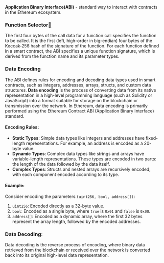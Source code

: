 **Application Binary Interface(ABI)** - standard way to interact with contracts in the Ethereum ecosystem.

### Function Selector[](https://docs.soliditylang.org/en/latest/abi-spec.html#function-selector "Permalink to this heading")

The first four bytes of the call data for a function call specifies the function to be called. It is the first (left, high-order in big-endian) four bytes of the Keccak-256 hash of the signature of the function. 
For each function defined in a smart contract, the ABI specifies a unique function signature, which is derived from the function name and its parameter types.

### Data Encoding

The ABI defines rules for encoding and decoding data types used in smart contracts, such as integers, addresses, arrays, structs, and custom data structures.
**Data encoding** is the process of converting data from its native representation in a high-level programming language (such as Solidity or JavaScript) into a format suitable for storage on the blockchain or transmission over the network. In Ethereum, data encoding is primarily performed using the Ethereum Contract ABI (Application Binary Interface) standard.

#### Encoding Rules:

- **Static Types**: Simple data types like integers and addresses have fixed-length representations. For example, an address is encoded as a 20-byte value.
- **Dynamic Types**: Complex data types like strings and arrays have variable-length representations. These types are encoded in two parts: the length of the data followed by the data itself.
- **Complex Types**: Structs and nested arrays are recursively encoded, with each component encoded according to its type.

#### Example:

Consider encoding the parameters `(uint256, bool, address[])`:
1. `uint256`: Encoded directly as a 32-byte value.
2. `bool`: Encoded as a single byte, where `true` is `0x01` and `false` is `0x00`.
3. `address[]`: Encoded as a dynamic array, where the first 32 bytes represent the array length, followed by the encoded addresses.

### Data Decoding:

Data decoding is the reverse process of encoding, where binary data retrieved from the blockchain or received over the network is converted back into its original high-level data representation.